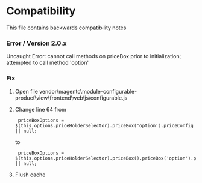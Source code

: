 # Compatibility
This file contains backwards compatibility notes

### Error / Version 2.0.x

Uncaught Error: cannot call methods on priceBox prior to initialization; attempted to call method 'option'

### Fix

1. Open file vendor\magento\module-configurable-product\view\frontend\web\js\configurable.js
2. Change line 64 from

		priceBoxOptions = $(this.options.priceHolderSelector).priceBox('option').priceConfig || null;

	to

		priceBoxOptions = $(this.options.priceHolderSelector).priceBox().priceBox('option').priceConfig || null;

3. Flush cache